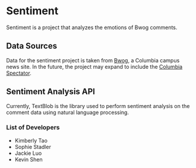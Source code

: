 # Sentiment
Sentiment is a project that analyzes the emotions of Bwog comments.

## Data Sources
Data for the sentiment project is taken from [Bwog](http://bwog.com), a Columbia campus news site. In the future, the project may expand to include the [Columbia Spectator](columbiaspectator.com).

## Sentiment Analysis API
Currently, TextBlob is the library used to perform sentiment analysis on the comment data using natural language processing.

### List of Developers
- Kimberly Tao
- Sophie Stadler
- Jackie Luo
- Kevin Shen